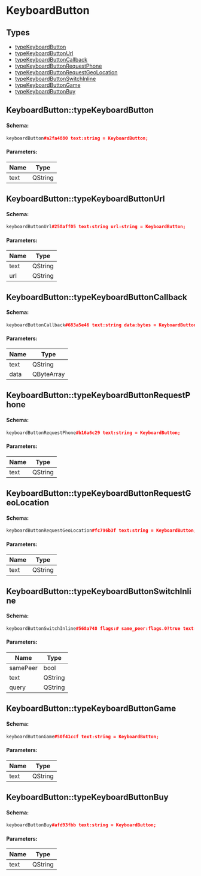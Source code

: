 # KeyboardButton

## Types

* [typeKeyboardButton](#keyboardbuttontypekeyboardbutton)
* [typeKeyboardButtonUrl](#keyboardbuttontypekeyboardbuttonurl)
* [typeKeyboardButtonCallback](#keyboardbuttontypekeyboardbuttoncallback)
* [typeKeyboardButtonRequestPhone](#keyboardbuttontypekeyboardbuttonrequestphone)
* [typeKeyboardButtonRequestGeoLocation](#keyboardbuttontypekeyboardbuttonrequestgeolocation)
* [typeKeyboardButtonSwitchInline](#keyboardbuttontypekeyboardbuttonswitchinline)
* [typeKeyboardButtonGame](#keyboardbuttontypekeyboardbuttongame)
* [typeKeyboardButtonBuy](#keyboardbuttontypekeyboardbuttonbuy)

## KeyboardButton::typeKeyboardButton

#### Schema:

```c++
keyboardButton#a2fa4880 text:string = KeyboardButton;
```

#### Parameters:

|Name|Type|
|----|----|
|text|QString|

## KeyboardButton::typeKeyboardButtonUrl

#### Schema:

```c++
keyboardButtonUrl#258aff05 text:string url:string = KeyboardButton;
```

#### Parameters:

|Name|Type|
|----|----|
|text|QString|
|url|QString|

## KeyboardButton::typeKeyboardButtonCallback

#### Schema:

```c++
keyboardButtonCallback#683a5e46 text:string data:bytes = KeyboardButton;
```

#### Parameters:

|Name|Type|
|----|----|
|text|QString|
|data|QByteArray|

## KeyboardButton::typeKeyboardButtonRequestPhone

#### Schema:

```c++
keyboardButtonRequestPhone#b16a6c29 text:string = KeyboardButton;
```

#### Parameters:

|Name|Type|
|----|----|
|text|QString|

## KeyboardButton::typeKeyboardButtonRequestGeoLocation

#### Schema:

```c++
keyboardButtonRequestGeoLocation#fc796b3f text:string = KeyboardButton;
```

#### Parameters:

|Name|Type|
|----|----|
|text|QString|

## KeyboardButton::typeKeyboardButtonSwitchInline

#### Schema:

```c++
keyboardButtonSwitchInline#568a748 flags:# same_peer:flags.0?true text:string query:string = KeyboardButton;
```

#### Parameters:

|Name|Type|
|----|----|
|samePeer|bool|
|text|QString|
|query|QString|

## KeyboardButton::typeKeyboardButtonGame

#### Schema:

```c++
keyboardButtonGame#50f41ccf text:string = KeyboardButton;
```

#### Parameters:

|Name|Type|
|----|----|
|text|QString|

## KeyboardButton::typeKeyboardButtonBuy

#### Schema:

```c++
keyboardButtonBuy#afd93fbb text:string = KeyboardButton;
```

#### Parameters:

|Name|Type|
|----|----|
|text|QString|

